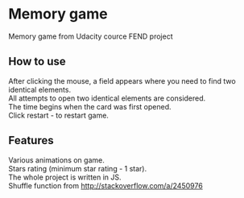 # Memory game
Memory game from Udacity cource FEND project

## How to use
After clicking the mouse, a field appears where you need to find two identical elements.<br>
All attempts to open two identical elements are considered.<br>
The time begins when the card was first opened.<br>
Click restart - to restart game.<br>

## Features
Various animations on game.<br>
Stars rating (minimum star rating - 1 star).<br>
The whole project is written in JS.<br>
Shuffle function from http://stackoverflow.com/a/2450976<br>
